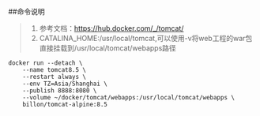 ##命令说明
>1. 参考文档：https://hub.docker.com/_/tomcat/
>2. CATALINA_HOME:/usr/local/tomcat,可以使用-v将web工程的war包直接挂载到/usr/local/tomcat/webapps路径
```
docker run --detach \
    --name tomcat8.5 \
    --restart always \
    --env TZ=Asia/Shanghai \
    --publish 8888:8080 \
    --volume ~/docker/tomcat/webapps:/usr/local/tomcat/webapps \
    billon/tomcat-alpine:8.5
```